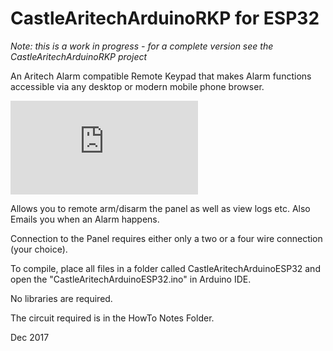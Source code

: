 CastleAritechArduinoRKP for ESP32
=================================

*Note: this is a work in progress - for a complete version see the CastleAritechArduinoRKP project*

An Aritech Alarm compatible Remote Keypad that makes Alarm functions
accessible via any desktop or modern mobile phone browser.

![animation demo](http://www.boards.ie/vbulletin/attachment.php?attachmentid=302051)

Allows you to remote arm/disarm the panel as well as view logs etc.
Also Emails you when an Alarm happens.

Connection to the Panel requires either only a two or a four wire connection (your choice).


To compile, place all files in a folder called CastleAritechArduinoESP32
and open the "CastleAritechArduinoESP32.ino" in Arduino IDE.

No libraries are required.

The circuit required is in the HowTo Notes Folder.

Dec 2017
